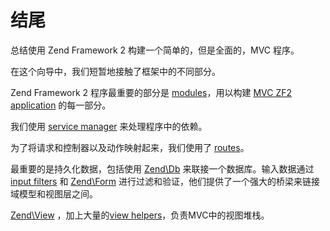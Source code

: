 # 结尾

总结使用 Zend Framework 2 构建一个简单的，但是全面的，MVC 程序。

在这个向导中，我们短暂地接触了框架中的不同部分。

Zend Framework 2 程序最重要的部分是 [modules](http://framework.zend.com/manual/current/en/modules/zend.module-manager.intro.html#zend-module-manager-intro)，用以构建 [MVC ZF2 application](http://framework.zend.com/manual/current/en/modules/zend.mvc.intro.html#zend-mvc-intro) 的每一部分。

我们使用 [service manager](http://framework.zend.com/manual/current/en/modules/zend.service-manager.html#zend-service-manager-intro) 来处理程序中的依赖。

为了将请求和控制器以及动作映射起来，我们使用了 [routes](http://framework.zend.com/manual/current/en/modules/zend.mvc.routing.html#zend-mvc-routing)。

最重要的是持久化数据，包括使用 [Zend\Db](http://framework.zend.com/manual/current/en/modules/zend.db.adapter.html#zend-db-adapter) 来联接一个数据库。输入数据通过 [input filters](http://framework.zend.com/manual/current/en/modules/zend.input-filter.intro.html#zend-input-filter-intro) 和 [Zend\Form](http://framework.zend.com/manual/current/en/modules/zend.form.intro.html#zend-form-intro) 进行过滤和验证，他们提供了一个强大的桥梁来链接域模型和视图层之间。

[Zend\View](http://framework.zend.com/manual/current/en/modules/zend.view.quick-start.html#zend-view-quick-start) ，加上大量的[view helpers](http://framework.zend.com/manual/current/en/modules/zend.view.helpers.html#zend-view-helpers)，负责MVC中的视图堆栈。
